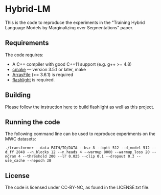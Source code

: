 # Hybrid-LM
This is the code to reproduce the experiments in the "Training Hybrid Language Models by Marginalizing over Segmentations" paper.

## Requirements
The code requires:
* A C++ compiler with good C++11 support (e.g. g++ >= 4.8)
* [cmake](https://cmake.org/) — version 3.5.1 or later, make
* [ArrayFile](https://github.com/arrayfire/arrayfire/wiki) (>= 3.6.1) is required
* [flashlight](https://github.com/facebookresearch/flashlight/) is required.

## Building
Please follow the instruction [here](https://fl.readthedocs.io/en/latest/installation.html) to build flashlight as well as this project.

## Running the code
The following command line can be used to reproduce experiments on the MWC datasets:
```
./transformer --data PATH/TO/DATA --bsz 8 --bptt 512 --d_model 512 --d_ff 2048 --n_blocks 12 --n_heads 4 --warmup 8000 --warmup_loss 20 --ngram 4 --threshold 200 --lr 0.025 --clip 0.1 --dropout 0.3 --use_cache --nepoch 30
```

## License
The code is licensed under CC-BY-NC, as found in the LICENSE.txt file.
